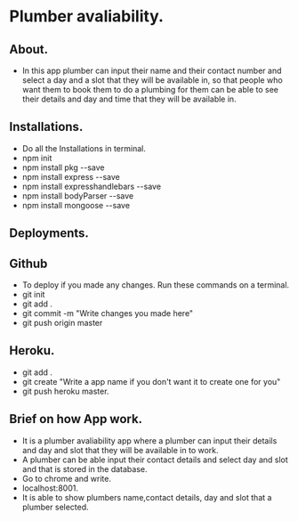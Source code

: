 # Plumber avaliability.

## About.
- In this app plumber can input their name and their contact number and select a day and a slot that they will be available in, so that people who want them to book them to do a plumbing for them can be able to see their details and day and time that they will be available in.

## Installations.
- Do all the Installations in terminal.
- npm init
- npm install pkg --save
- npm install express --save
- npm install expresshandlebars --save
- npm install bodyParser --save
- npm install mongoose --save


 ## Deployments.
 ## Github
 - To deploy if you made any changes. Run these commands on a terminal.
 - git init
 - git add .
 - git commit -m "Write changes you made here"
 - git push origin master
 ## Heroku.
 - git add .
 - git create "Write a app name if you don't want it to create one for you"
 - git push heroku master.

## Brief on how App work.
- It is a plumber avaliability app where a plumber can input their details and day and slot that they will be available in to work.
- A plumber can be able input their contact details and select day and slot and that is stored in the database.
- Go to chrome and write.
- localhost:8001.
- It is able to show plumbers name,contact details, day and slot that a plumber selected.
